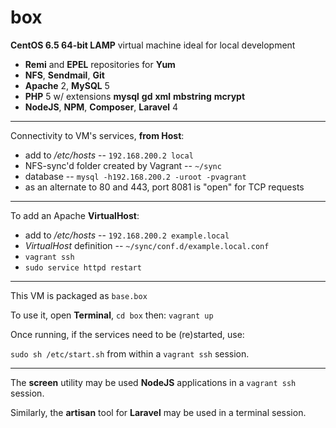 box
====

**CentOS 6.5 64-bit LAMP** virtual machine ideal for local development

* **Remi** and **EPEL** repositories for **Yum**
* **NFS**, **Sendmail**, **Git**
* **Apache** 2, **MySQL** 5
* **PHP** 5 w/ extensions **mysql** **gd** **xml** **mbstring** **mcrypt**
* **NodeJS**, **NPM**, **Composer**, **Laravel** 4

----
Connectivity to VM's services, **from Host**:

* add to */etc/hosts* -- `192.168.200.2 local`
* NFS-sync'd folder created by Vagrant -- `~/sync`
* database -- `mysql -h192.168.200.2 -uroot -pvagrant`
* as an alternate to 80 and 443, port 8081 is "open" for TCP requests

----
To add an Apache **VirtualHost**:

* add to */etc/hosts* -- `192.168.200.2 example.local`
* *VirtualHost* definition -- `~/sync/conf.d/example.local.conf`
* `vagrant ssh`
* `sudo service httpd restart`

----
This VM is packaged as `base.box`

To use it, open **Terminal**, `cd box` then: `vagrant up`

Once running, if the services need to be (re)started, use:

`sudo sh /etc/start.sh` from within a `vagrant ssh` session.

----
The **screen** utility may be used **NodeJS** applications in a `vagrant ssh` session.

Similarly, the **artisan** tool for **Laravel** may be used in a terminal session.
